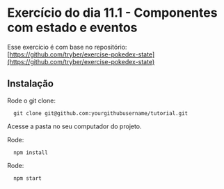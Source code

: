 # Exercício do dia 11.1 - Componentes com estado e eventos

Esse exercício é com base no repositório: [https://github.com/tryber/exercise-pokedex-state](https://github.com/tryber/exercise-pokedex-state)

## Instalação

Rode o git clone:

      git clone git@github.com:yourgithubusername/tutorial.git

Acesse a pasta no seu computador do projeto.

Rode:

      npm install
Rode:

      npm start

      

